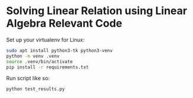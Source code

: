 # Solving Linear Relation using Linear Algebra Relevant Code

Set up your virtualenv for Linux:

```bash
sudo apt install python3-tk python3-venv
python -m venv .venv
source .venv/bin/activate
pip install -r requirements.txt
```

Run script like so:

```bash
python test_results.py
```
